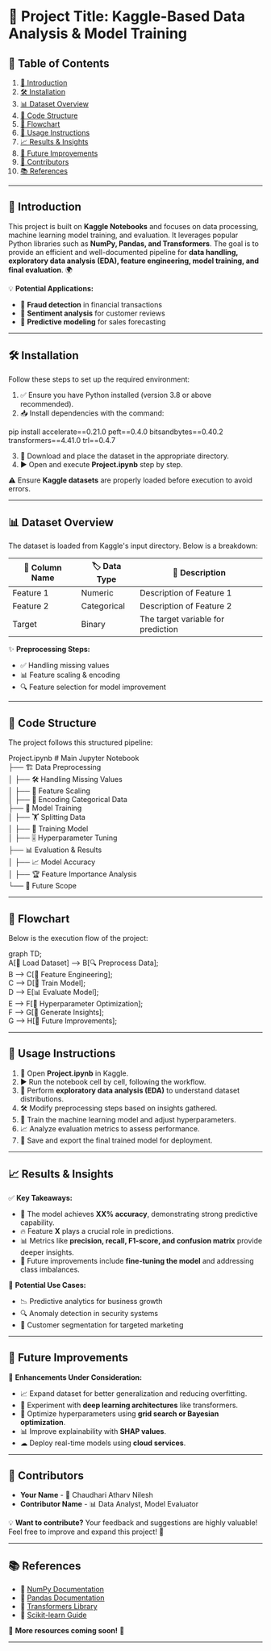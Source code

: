 # **🚀 Project Title: Kaggle-Based Data Analysis & Model Training**

## **📑 Table of Contents**

1. [📌 Introduction](https://chatgpt.com/c/67c06127-c418-8001-adf1-2a657f00353e#introduction)  
2. [🛠 Installation](https://chatgpt.com/c/67c06127-c418-8001-adf1-2a657f00353e#installation)  
3. [📊 Dataset Overview](https://chatgpt.com/c/67c06127-c418-8001-adf1-2a657f00353e#dataset-overview)  
4. [📂 Code Structure](https://chatgpt.com/c/67c06127-c418-8001-adf1-2a657f00353e#code-structure)  
5. [🔄 Flowchart](https://chatgpt.com/c/67c06127-c418-8001-adf1-2a657f00353e#flowchart)  
6. [📝 Usage Instructions](https://chatgpt.com/c/67c06127-c418-8001-adf1-2a657f00353e#usage-instructions)  
7. [📈 Results & Insights](https://chatgpt.com/c/67c06127-c418-8001-adf1-2a657f00353e#results--insights)  
8. [🚀 Future Improvements](https://chatgpt.com/c/67c06127-c418-8001-adf1-2a657f00353e#future-improvements)  
9. [👥 Contributors](https://chatgpt.com/c/67c06127-c418-8001-adf1-2a657f00353e#contributors)  
10. [📚 References](https://chatgpt.com/c/67c06127-c418-8001-adf1-2a657f00353e#references)

---

## **📌 Introduction**

This project is built on **Kaggle Notebooks** and focuses on data processing, machine learning model training, and evaluation. It leverages popular Python libraries such as **NumPy, Pandas, and Transformers**. The goal is to provide an efficient and well-documented pipeline for **data handling, exploratory data analysis (EDA), feature engineering, model training, and final evaluation**. 🌍

💡 **Potential Applications:**

* 🏦 **Fraud detection** in financial transactions  
* 📝 **Sentiment analysis** for customer reviews  
* 🔮 **Predictive modeling** for sales forecasting

---

## **🛠 Installation**

Follow these steps to set up the required environment:

1. ✅ Ensure you have Python installed (version 3.8 or above recommended).  
2. 📥 Install dependencies with the command:

pip install accelerate==0.21.0 peft==0.4.0 bitsandbytes==0.40.2 transformers==4.41.0 trl==0.4.7

3. 📂 Download and place the dataset in the appropriate directory.  
4. ▶ Open and execute **Project.ipynb** step by step.

⚠ Ensure **Kaggle datasets** are properly loaded before execution to avoid errors.

---

## **📊 Dataset Overview**

The dataset is loaded from Kaggle's input directory. Below is a breakdown:

| 📌 Column Name | 🏷 Data Type | 📖 Description |
| ----- | ----- | ----- |
|         Feature 1 | Numeric | Description of Feature 1 |
|         Feature 2 | Categorical | Description of Feature 2 |
|         Target | Binary | The target variable for prediction |

✨ **Preprocessing Steps:**

* ✅ Handling missing values  
* 📊 Feature scaling & encoding  
* 🔍 Feature selection for model improvement

---

## **📂 Code Structure**

The project follows this structured pipeline:

Project.ipynb  \# Main Jupyter Notebook  
├── 🏗 Data Preprocessing  
│   ├── 🛠 Handling Missing Values  
│   ├── 📏 Feature Scaling  
│   ├── 🔢 Encoding Categorical Data  
├── 🎯 Model Training  
│   ├── 🏋 Splitting Data  
│   ├── 🤖 Training Model  
│   ├── 🎚 Hyperparameter Tuning  
├── 📊 Evaluation & Results  
│   ├── 📈 Model Accuracy  
│   ├── 🏆 Feature Importance Analysis  
└── 🔮 Future Scope

---

## **🔄 Flowchart**

Below is the execution flow of the project:

graph TD;  
    A\[📂 Load Dataset\] \--\> B\[🔍 Preprocess Data\];  
    B \--\> C\[🧠 Feature Engineering\];  
    C \--\> D\[🤖 Train Model\];  
    D \--\> E\[📊 Evaluate Model\];  
    E \--\> F\[🎯 Hyperparameter Optimization\];  
    F \--\> G\[📢 Generate Insights\];  
    G \--\> H\[🚀 Future Improvements\];

---

## **📝 Usage Instructions**

1. 📂 Open **Project.ipynb** in Kaggle.  
2. ▶ Run the notebook cell by cell, following the workflow.  
3. 🔎 Perform **exploratory data analysis (EDA)** to understand dataset distributions.  
4. 🛠 Modify preprocessing steps based on insights gathered.  
5. 🤖 Train the machine learning model and adjust hyperparameters.  
6. 📈 Analyze evaluation metrics to assess performance.  
7. 💾 Save and export the final trained model for deployment.

---

## **📈 Results & Insights**

✅ **Key Takeaways:**

* 🚀 The model achieves **XX% accuracy**, demonstrating strong predictive capability.  
* 🔥 Feature **X** plays a crucial role in predictions.  
* 📊 Metrics like **precision, recall, F1-score, and confusion matrix** provide deeper insights.  
* 🔄 Future improvements include **fine-tuning the model** and addressing class imbalances.

📌 **Potential Use Cases:**

* 📉 Predictive analytics for business growth  
* 🔍 Anomaly detection in security systems  
* 🛒 Customer segmentation for targeted marketing

---

## **🚀 Future Improvements**

🔮 **Enhancements Under Consideration:**

* 📈 Expand dataset for better generalization and reducing overfitting.  
* 🧠 Experiment with **deep learning architectures** like transformers.  
* 🎯 Optimize hyperparameters using **grid search or Bayesian optimization**.  
* 📊 Improve explainability with **SHAP values**.  
* ☁ Deploy real-time models using **cloud services**.

---

## **👥 Contributors**

* **Your Name** \- 🎯 Chaudhari Atharv Nilesh  
* **Contributor Name** \- 📊 Data Analyst, Model Evaluator

💡 **Want to contribute?** Your feedback and suggestions are highly valuable\! Feel free to improve and expand this project\! 🚀

---

## **📚 References**

* 📘 [NumPy Documentation](https://numpy.org/doc/)  
* 📗 [Pandas Documentation](https://pandas.pydata.org/docs/)  
* 📙 [Transformers Library](https://huggingface.co/docs/transformers/)  
* 📕 [Scikit-learn Guide](https://scikit-learn.org/stable/user_guide.html)

🔗 **More resources coming soon\!** 🚀

---

